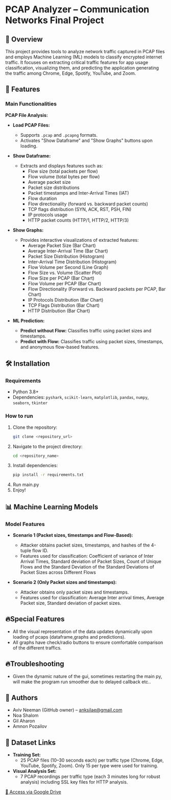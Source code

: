 # PCAP Analyzer – Communication Networks Final Project

## 📌 Overview
This project provides tools to analyze network traffic captured in PCAP files and employs Machine Learning (ML) models to classify encrypted internet traffic. It focuses on extracting critical traffic features for app usage classification, visualizing them, and predicting the application generating the traffic among Chrome, Edge, Spotify, YouTube, and Zoom.

## 🚀 Features

### Main Functionalities

**PCAP File Analysis:**

- **Load PCAP Files:**
  - Supports `.pcap` and `.pcapng` formats.
  - Activates "Show Dataframe" and "Show Graphs" buttons upon loading.

- **Show Dataframe:**
  - Extracts and displays features such as:
    - Flow size (total packets per flow)
    - Flow volume (total bytes per flow)
    - Average packet size
    - Packet size distributions
    - Packet timestamps and Inter-Arrival Times (IAT)
    - Flow duration
    - Flow directionality (forward vs. backward packet counts)
    - TCP flags distribution (SYN, ACK, RST, PSH, FIN)
    - IP protocols usage
    - HTTP packet counts (HTTP/1, HTTP/2, HTTP/3)

- **Show Graphs:**
  - Provides interactive visualizations of extracted features:
    - Average Packet Size (Bar Chart)
    - Average Inter-Arrival Time (Bar Chart)
    - Packet Size Distribution (Histogram)
    - Inter-Arrival Time Distribution (Histogram)
    - Flow Volume per Second (Line Graph)
    - Flow Size vs. Volume (Scatter Plot)
    - Flow Size per PCAP (Bar Chart)
    - Flow Volume per PCAP (Bar Chart)
    - Flow Directionality (Forward vs. Backward packets per PCAP, Bar Chart)
    - IP Protocols Distribution (Bar Chart)
    - TCP Flags Distribution (Bar Chart)
    - HTTP Distribution (Bar Chart)

- **ML Prediction:**
  - **Predict without Flow:** Classifies traffic using packet sizes and timestamps.
  - **Predict with Flow:** Classifies traffic using packet sizes, timestamps, and anonymous flow-based features.

## 🛠️ Installation

### Requirements
- Python 3.8+
- Dependencies: `pyshark`, `scikit-learn`, `matplotlib`, `pandas`, `numpy`, `seaborn`, `tkinter`

### How to run
1. Clone the repository:
   ```sh
   git clone <repository_url>
   ```
2. Navigate to the project directory:
   ```sh
   cd <repository_name>
   ```
3. Install dependencies:
   ```sh
   pip install -r requirements.txt
   ```
4. Run main.py
5. Enjoy!

## 📊 Machine Learning Models

### Model Features

- **Scenario 1 (Packet sizes, timestamps and Flow-Based):**
  - Attacker obtains packet sizes, timestamps, and hashes of the 4-tuple flow ID.
  - Features used for classification: Coefficient of variance of Inter Arrival Times, Standard deviation of Packet Sizes,
    Count of Unique Flows and the Standard Deviation of the Standard Deviations of Packet Sizes across Different Flows

- **Scenario 2 (Only Packet sizes and timestamps):**
  - Attacker obtains only packet sizes and timestamps.
  - Features used for classification: Average Inter arrival times, Average Packet size, Standard deviation of packet sizes.
    
## 🔥Special Features
  - All the visual representation of the data updates dynamically upon loading of pcaps (dataframe,graphs and predictions).
  - All graphs have check/radio buttons to ensure comfortable comparison of the different traffics.

## 🔥Troubleshooting
  - Given the dynamic nature of the gui, sometimes restarting the main py, will make the program run smoother due to delayed callback etc..
 


## 📍 Authors
- Aviv Neeman (GitHub owner) – [anksilae@gmail.com](mailto:anksilae@gmail.com)
- Noa Shalom
- Gil Aharon
- Amnon Pozailov

## 📌 Dataset Links
- **Training Set:**
  - 25 PCAP files (10–30 seconds each) per traffic type (Chrome, Edge, YouTube, Spotify, Zoom). Only 15 per type were used for training.
- **Visual Analysis Set:**
  - 7 PCAP recordings per traffic type (each 3 minutes long for robust analysis) including SSL key files for HTTP analysis.

[🔗 Access via Google Drive](https://drive.google.com/drive/folders/1_HTYFmh8jFF9BU6gwGZcF5H-YbXrWvgu?usp=drive_link)

